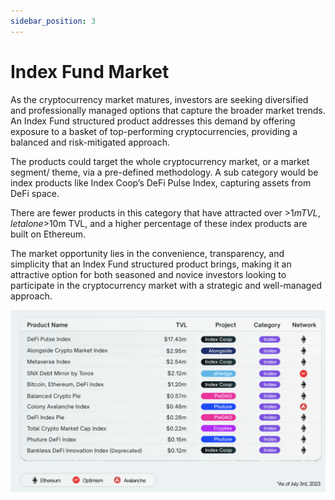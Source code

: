 ```yaml
---
sidebar_position: 3
---
```


# Index Fund Market

As the cryptocurrency market matures, investors are seeking diversified and professionally managed options that capture the broader market trends. An Index Fund structured product addresses this demand by offering exposure to a basket of top-performing cryptocurrencies, providing a balanced and risk-mitigated approach.

The products could target the whole cryptocurrency market, or a market segment/ theme, via a pre-defined methodology. A sub category would be index products like Index Coop’s DeFi Pulse Index, capturing assets from DeFi space.

There are fewer products in this category that have attracted over >$1m TVL, let alone >$10m TVL, and a higher percentage of these index products are built on Ethereum.

The market opportunity lies in the convenience, transparency, and simplicity that an Index Fund structured product brings, making it an attractive option for both seasoned and novice investors looking to participate in the cryptocurrency market with a strategic and well-managed approach.

![Index Fund On-Chain products](../../static/assets/Index%20Fund.png)
